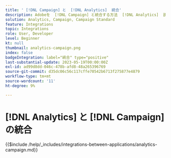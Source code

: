 ```yaml
---
title: ' [!DNL Campaign] と  [!DNL Analytics]  統合'
description: Adobeを  [!DNL Campaign] と統合する方法  [!DNL Analytics]  説明します。
solution: Analytics, Campaign, Campaign Standard
feature: Integrations
topic: Integrations
role: User, Developer
level: Beginner
kt: null
thumbnail: analytics-campaign.png
index: false
badgeIntegration: label="統合" type="positive"
last-substantial-update: 2023-05-19T00:00:00Z
exl-id: ad99d8dd-046c-478b-afd8-48a265396769
source-git-commit: d35dc06c56c117cffe70542b6713f275877e4879
workflow-type: tm+mt
source-wordcount: '11'
ht-degree: 9%

---
```


# [!DNL Analytics] と [!DNL Campaign] の統合

{{$include /help/_includes/integrations-between-applications/analytics-campaign.md}}
